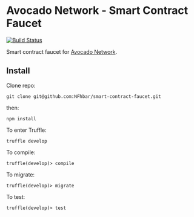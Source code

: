 # Avocado Network - Smart Contract Faucet

<div>

[![Build Status](https://travis-ci.org/NFhbar/smart-contract-faucet.svg?branch=master)](https://travis-ci.org/NFhbar/smart-contract-faucet)

</div>

Smart contract faucet for [Avocado Network](https://github.com/AvocadoNetwork).

## Install
Clone repo:
```
git clone git@github.com:NFhbar/smart-contract-faucet.git
```
then:
```
npm install
```
To enter Truffle:
```
truffle develop
```
To compile:
```
truffle(develop)> compile
```
To migrate:
```
truffle(develop)> migrate
```
To test:
```
truffle(develop)> test
```
